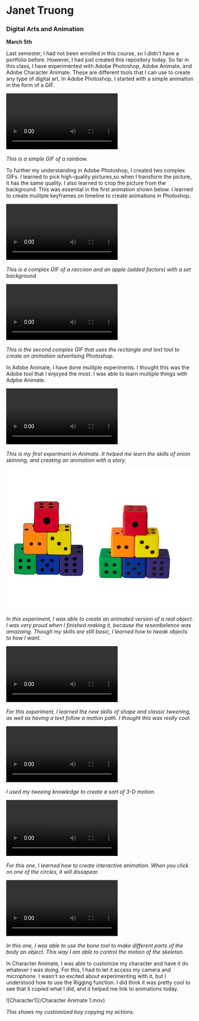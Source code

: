 # Janet Truong

### Digital Arts and Animation

**March 5th**

Last semester, I had not been enrolled in this course, so I didn't have a portfolio before. However, I had just created this repository today. So far in this class, I have experimented with Adobe Photoshop, Adobe Animate, and Adobe Character Animate. These are different tools that I can use to create any type of digital art. In Adobe Photoshop, I started with a simple animation in the form of a GIF.

![Photoshop1](/Experimenting2.mov)

_This is a simple GIF of a rainbow._


To further my understanding in Adobe Photoshop, I created two complex GIFs. I learned to pick high-quality pictures,so when I transform the picture, it has the same quality. I also learned to crop the picture from the background. This was essential in the first animation shown below. I learned to create mulitple keyframes on timeline to create animations in Photoshop. 

![Photoshop2](/Experimenting4.mov)

_This is a complex GIF of a raccoon and an apple (added factors) with a set background._

![Photoshop3](/Experimenting5.mov)

_This is the second complex GIF that uses the rectangle and text tool to create an animation advertising Photoshop._


In Adobe Animate, I have done mulitple experiments. I thought this was the Adobe tool that I enjoyed the most. I was able to learn multiple things with Adpbe Animate.

![Animate1](/Experimenting1Animate.mov)

_This is my first experiment in Animate. It helped me learn the skills of onion skinning, and creating an animation with a story._

![Animate2](/Experiment2Animate.gif)

_In this experiment, I was able to create an animated version of a real object. I was very proud when I finished making it, because the resembelence was amazaing. Though my skills are still basic, I learned how to tweak objects to how I want._

![Animate3](/ExperimentingAnimate3.mov)

_For this experiment, I learned the new skills of shape and classic tweening, as well as having a text follow a motion path. I thought this was really cool._

![Animate4](/ExperimentingAnimate4.mov)

_I used my tweeing knowledge to create a sort of 3-D motion._

![Animate5](/ExperimentAnimate6.mov)

_For this one, I learned how to create interactive animation. When you click on one of the circles, it will dissapear._

![Animate6](/ExperimentAnimate7.mov)

_In this one, I was able to use the bone tool to make different parts of the body an object. This way I am able to control the motion of the skeleton._


In Character Animate, I was able to customize my character and have it do whatever I was doing. For this, I had to let it access my camera and microphone. I wasn't so excited about experimenting with it, but I understood how to use the Rigging function. I did think it was pretty cool to see that it copied what I did, and it helped me link to animations today. 

![Character1](/Character Animate 1.mov)

_This shows my customized boy copying my actions._


